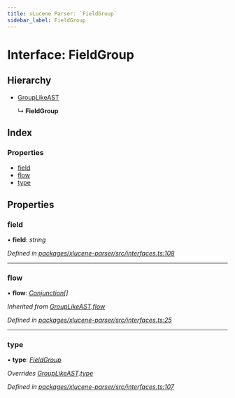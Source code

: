 ```yaml
---
title: xLucene Parser: `FieldGroup`
sidebar_label: FieldGroup
---
```


# Interface: FieldGroup

## Hierarchy

* [GroupLikeAST](grouplikeast.md)

  ↳ **FieldGroup**

## Index

### Properties

* [field](fieldgroup.md#field)
* [flow](fieldgroup.md#flow)
* [type](fieldgroup.md#type)

## Properties

###  field

• **field**: *string*

*Defined in [packages/xlucene-parser/src/interfaces.ts:108](https://github.com/terascope/teraslice/blob/653cf7530/packages/xlucene-parser/src/interfaces.ts#L108)*

___

###  flow

• **flow**: *[Conjunction](conjunction.md)[]*

*Inherited from [GroupLikeAST](grouplikeast.md).[flow](grouplikeast.md#flow)*

*Defined in [packages/xlucene-parser/src/interfaces.ts:25](https://github.com/terascope/teraslice/blob/653cf7530/packages/xlucene-parser/src/interfaces.ts#L25)*

___

###  type

• **type**: *[FieldGroup](../enums/asttype.md#fieldgroup)*

*Overrides [GroupLikeAST](grouplikeast.md).[type](grouplikeast.md#type)*

*Defined in [packages/xlucene-parser/src/interfaces.ts:107](https://github.com/terascope/teraslice/blob/653cf7530/packages/xlucene-parser/src/interfaces.ts#L107)*
